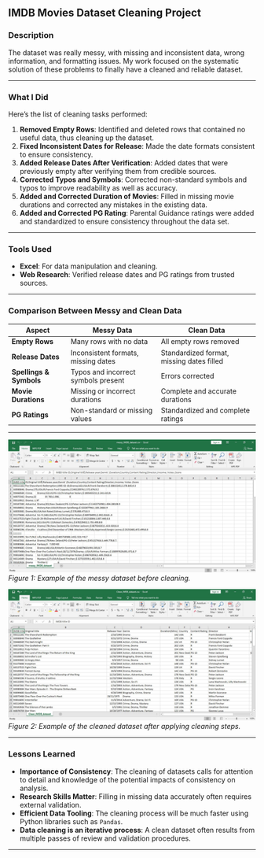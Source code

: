 ## IMDB Movies Dataset Cleaning Project

### **Description**

The dataset was really messy, with missing and inconsistent data, wrong information, and formatting issues. My work focused on the systematic solution of these problems to finally have a cleaned and reliable dataset.

---

### **What I Did**

Here’s the list of cleaning tasks performed:

1. **Removed Empty Rows**: Identified and deleted rows that contained no useful data, thus cleaning up the dataset.
2. **Fixed Inconsistent Dates for Release**: Made the date formats consistent to ensure consistency.
3. **Added Release Dates After Verification**: Added dates that were previously empty after verifying them from credible sources.
4. **Corrected Typos and Symbols**: Corrected non-standard symbols and typos to improve readability as well as accuracy.
5. **Added and Corrected Duration of Movies**: Filled in missing movie durations and corrected any mistakes in the existing data.
6. **Added and Corrected PG Rating**: Parental Guidance ratings were added and standardized to ensure consistency throughout the data set.

---

### **Tools Used**

- **Excel**: For data manipulation and cleaning.
- **Web Research**: Verified release dates and PG ratings from trusted sources.

---

### **Comparison Between Messy and Clean Data**

| **Aspect**              | **Messy Data**                      | **Clean Data**                            |
| ----------------------- | ----------------------------------- | ----------------------------------------- |
| **Empty Rows**          | Many rows with no data              | All empty rows removed                    |
| **Release Dates**       | Inconsistent formats, missing dates | Standardized format, missing dates filled |
| **Spellings & Symbols** | Typos and incorrect symbols present | Errors corrected                          |
| **Movie Durations**     | Missing or incorrect durations      | Complete and accurate durations           |
| **PG Ratings**          | Non-standard or missing values      | Standardized and complete ratings         |

---

![Messy Data](Messy_Data.jpg)
_Figure 1: Example of the messy dataset before cleaning._

![Clean Data](Clean_Data.jpg)
_Figure 2: Example of the cleaned dataset after applying cleaning steps._

---

### **Lessons Learned**

- **Importance of Consistency**: The cleaning of datasets calls for attention to detail and knowledge of the potential impacts of consistency on analysis.
- **Research Skills Matter**: Filling in missing data accurately often requires external validation.
- **Efficient Data Tooling**: The cleaning process will be much faster using Python libraries such as `Pandas`.
- **Data cleaning is an iterative process**: A clean dataset often results from multiple passes of review and validation procedures.

---
